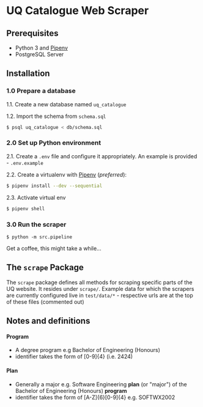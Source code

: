 # UQ Catalogue Web Scraper

## Prerequisites

- Python 3 and [Pipenv](https://github.com/pypa/pipenv)
- PostgreSQL Server

## Installation

### 1.0 Prepare a database

1.1. Create a new database named `uq_catalogue`

1.2. Import the schema from `schema.sql`

```bash
$ psql uq_catalogue < db/schema.sql
```

### 2.0 Set up Python environment

2.1. Create a `.env` file and configure it appropriately. An example is provided - `.env.example`

2.2. Create a virtualenv with [Pipenv](https://github.com/pypa/pipenv) (_preferred_):

```bash
$ pipenv install --dev --sequential
```

2.3. Activate virtual env

```bash
$ pipenv shell
```

### 3.0 Run the scraper

```
$ python -m src.pipeline
```

Get a coffee, this might take a while...

## The `scrape` Package

The `scrape` package defines all methods for scraping specific parts of the UQ website. It resides under `scrape/`. Example data for which the scrapers are currently configured live in `test/data/*` - respective urls are at the top of these files (commented out)

## Notes and definitions

#### Program

- A degree program e.g Bachelor of Engineering (Honours)
- identifier takes the form of [0-9]{4} (i.e. 2424)

#### Plan

- Generally a major e.g. Software Engineering **plan** (or "major") of the Bachelor of Engineering (Honours) **program**
- identifier takes the form of [A-Z]{6}[0-9]{4} e.g. SOFTWX2002
